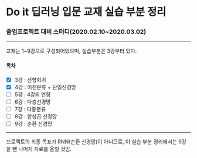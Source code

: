 # Do it 딥러닝 입문 교재 실습 부분 정리

### 졸업프로젝트 대비 스터디(2020.02.10~2020.03.02)

----------------

교재는 1~9강으로 구성되어있으며, 실습부분은 3강부터 있다.

#### 목차

- [x] 3강 : 선형회귀
- [x] 4강 : 이진분류 + 단일신경망
- [ ] 5강 : 4강의 연장
- [ ] 6강 : 다층신경망
- [ ] 7강 : 다중분류
- [ ] 8강 : 합성곱 신경망
- [ ] 9강 : 순환 신경망

---------------

프로젝트의 최종 목표가 RNN(순환 신경망)이 아니므로,
이 실습 부분 정리에서는 9강을 뺀 나머지 자료를 올릴 것임.
